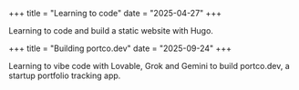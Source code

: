+++
title = "Learning to code"
date = "2025-04-27"
+++

Learning to code and build a static website with Hugo.
<!--more-->

+++
title = "Building portco.dev"
date = "2025-09-24"
+++

Learning to vibe code with Lovable, Grok and Gemini to build portco.dev, a startup portfolio tracking app.
<!--more-->